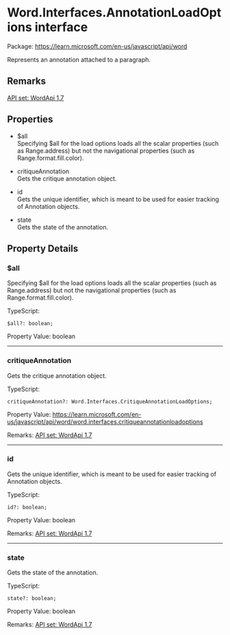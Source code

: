 # Word.Interfaces.AnnotationLoadOptions interface

Package: https://learn.microsoft.com/en-us/javascript/api/word

Represents an annotation attached to a paragraph.

## Remarks
[API set: WordApi 1.7](https://learn.microsoft.com/en-us/javascript/api/requirement-sets/word/word-api-requirement-sets)

## Properties
- $all  
  Specifying $all for the load options loads all the scalar properties (such as Range.address) but not the navigational properties (such as Range.format.fill.color).

- critiqueAnnotation  
  Gets the critique annotation object.

- id  
  Gets the unique identifier, which is meant to be used for easier tracking of Annotation objects.

- state  
  Gets the state of the annotation.

## Property Details

### $all
Specifying $all for the load options loads all the scalar properties (such as Range.address) but not the navigational properties (such as Range.format.fill.color).

TypeScript:
```
$all?: boolean;
```

Property Value: boolean

---

### critiqueAnnotation
Gets the critique annotation object.

TypeScript:
```
critiqueAnnotation?: Word.Interfaces.CritiqueAnnotationLoadOptions;
```

Property Value: https://learn.microsoft.com/en-us/javascript/api/word/word.interfaces.critiqueannotationloadoptions

Remarks: [API set: WordApi 1.7](https://learn.microsoft.com/en-us/javascript/api/requirement-sets/word/word-api-requirement-sets)

---

### id
Gets the unique identifier, which is meant to be used for easier tracking of Annotation objects.

TypeScript:
```
id?: boolean;
```

Property Value: boolean

Remarks: [API set: WordApi 1.7](https://learn.microsoft.com/en-us/javascript/api/requirement-sets/word/word-api-requirement-sets)

---

### state
Gets the state of the annotation.

TypeScript:
```
state?: boolean;
```

Property Value: boolean

Remarks: [API set: WordApi 1.7](https://learn.microsoft.com/en-us/javascript/api/requirement-sets/word/word-api-requirement-sets)